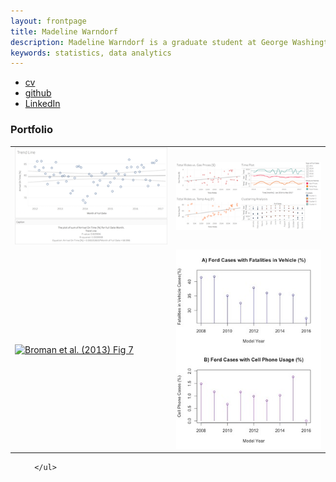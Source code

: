 ```yaml
---
layout: frontpage
title: Madeline Warndorf
description: Madeline Warndorf is a graduate student at George Washington University obtaining her MS in Data Analytics. She currently works at Black Cape, Inc. as a Sales and Marketing Associate.
keywords: statistics, data analytics
---
```


<div class="navbar">
  <div class="navbar-inner">
      <ul class="nav">
          <li><a href="{{ BASE_PATH }}/assets/madelinewcv.pdf">cv</a></li>
          <li><a href="https://github.com/madelinew">github</a></li>
          <li><a href="https://www.linkedin.com/in/maddie-warndorf-2b1084109/">LinkedIn</a></li>
      </ul>
  </div>
</div>

### <a name="Portfolio"></a>Portfolio

<table class="wide">
<tr>
  <td class="left">
    <a href="pages/publpics/airlinearrivals.html">
        <img src="assets/publpics/airlinearrivalmsc325.png" alt="Tableau Trend Line example" title="Tableau Trend Line Example"/>
    </a>
  </td>
  <td class="right">
    <a href="pages/publpics/transitanalysis.html">
        <img src="assets/publpics/transitdash.png" alt="Transit data Dashboard" title="Warndorf et al. (2017) Dashboard"/>
    </a>
  </td>
</tr>
<tr>
  <td class="left">
    <a href="pages/publpics/samplemixups_fig7.html">
        <img src="assets/publpics/samplemixups_fig7.png" alt="Broman et al. (2013) Fig 7" title="Broman et al. (2013) Fig 7"/>
    </a>
  </td>
  <td class="right">
    <a href="pages/publpics/thesis.html">
        <img src="assets/publpics/Fordgraph.jpeg" alt="Warndorf (2018) Fig 5" title="Warndorf (2018) Fig 5"/>
    </a>
  </td>
</tr>
</table>

<div class="navbar">
  <div class="navbar-inner">
      <ul class="nav">

      </ul>
  </div>
</div>

